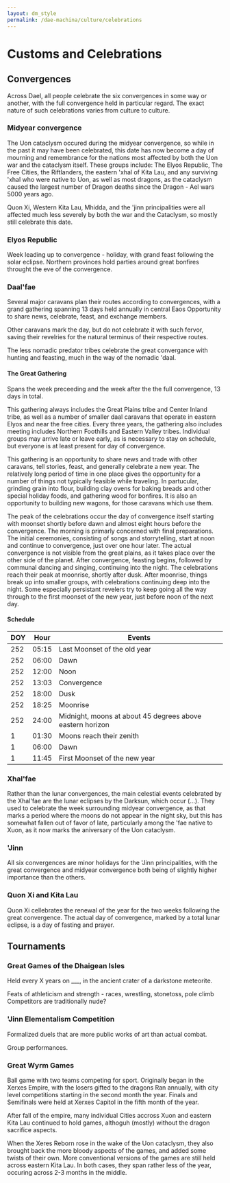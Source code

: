 ```yaml
---
layout: dm_style
permalink: /dae-machina/culture/celebrations
---
```


# Customs and Celebrations

## Convergences

Across Dael, all people celebrate the six convergences in some way or another, with the full convergence held in particular regard. 
The exact nature of such celebrations varies from culture to culture.

### Midyear convergence

The Uon cataclysm occured during the midyear convergence, so while in the past it may have been celebrated, this date has now become a day of mourning and remembrance for the nations most affected by both the Uon war and the 
cataclysm itself. These groups include: The Elyos Republic, The Free Cities, the Riftlanders, the eastern 'xhal of Kita Lau, and any surviving 'xhal who were native to Uon, as well as most dragons, 
as the cataclysm caused the largest number of Dragon deaths since the Dragon - Ael wars 5000 years ago.

Quon Xi, Western Kita Lau, Mhidda, and the 'jinn principalities were all affected much less severely by both the war and the Cataclysm, so mostly still celebrate this date.

### Elyos Republic

Week leading up to convergence - holiday, with grand feast following the solar eclipse.
Northern provinces hold parties around great bonfires throught the eve of the convergence.


### Daal'fae

Several major caravans plan their routes according to convergences, with a grand gathering spanning 13 days held annually in central Eaos
Opportunity to share news, celebrate, feast, and exchange members.

Other caravans mark the day, but do not celebrate it with such fervor, saving their revelries for the natural terminus of their respective routes.

The less nomadic predator tribes celebrate the great convergance with hunting and feasting, much in the way of the nomadic 'daal.

#### The Great Gathering

Spans the week preceeding and the week after the the full convergence, 13 days in total. 

This gathering always includes the Great Plains tribe and Center Inland tribe, as well as a number of smaller daal caravans that operate in eastern Elyos and near the free cities.
Every three years, the gathering also includes meeting includes Northern Foothills and Eastern Valley tribes. Individual groups may arrive late or leave early, as is necessary to stay on schedule, 
but everyone is at least present for day of convergence.

This gathering is an opportunity to share news and trade with other caravans, tell stories, feast, and generally celebrate a new year.
The relatively long period of time in one place gives the opportunity for a number of things not typically feasible while traveling.
In partucular, grinding grain into flour, building clay ovens for baking breads and other special holiday foods, and gathering wood for bonfires.
It is also an opportunity to building new wagons, for those caravans which use them.

The peak of the celebrations occur the day of convergence itself starting with moonset shortly before dawn and almost eight hours before the convergence.
The morning is primarly concerned with final preparations. The initial ceremonies, consisting of songs and storrytelling, start at noon and continue to convergence, just over one hour later.
The actual convergence is not visible from the great plains, as it takes place over the other side of the planet.
After convergence, feasting begins, followed by communal dancing and singing, continuing into the night. The celebrations reach their peak at moonrise, shortly after dusk. 
After moonrise, things break up into smaller groups, with celebrations continuing deep into the night.
Some especially persistant revelers try to keep going all the way through to the first moonset of the new year, just before noon of the next day.

#### Schedule

| DOY | Hour  | Events                           |
|-----|-------|----------------------------------|
| 252 | 05:15 | Last Moonset of the old year     |
| 252 | 06:00 | Dawn                             |
| 252 | 12:00 | Noon                             |
| 252 | 13:03 | Convergence                      |
| 252 | 18:00 | Dusk                             |
| 252 | 18:25 | Moonrise                         |
| 252 | 24:00 | Midnight, moons at about 45 degrees above eastern horizon |
|   1 | 01:30 | Moons reach their zenith         |
|   1 | 06:00 | Dawn                             |
|   1 | 11:45 | First Moonset of the new year    |

### Xhal'fae


Rather than the lunar convergences, the main celestial events celebrated by the Xhal'fae are the lunar eclipses by the Darksun, which occur (...).
They used to celebrate the week surrounding midyear convergence, as that marks a period where the moons do not appear in the night sky, but this has somewhat fallen out of favor of late, particularly among the 'fae native to Xuon, 
as it now marks the aniversary of the Uon cataclysm.

### 'Jinn

All six convergences are minor holidays for the 'Jinn principalities, with the great convergence and midyear convergence both being of slightly higher importance than the others.


### Quon Xi and Kita Lau

Quon Xi cellebrates the renewal of the year for the two weeks following the great convergence. The actual day of convergence, marked by a total lunar eclipse, is a day of fasting and prayer.


## Tournaments

### Great Games of the Dhaigean Isles

Held every X years on ___, in the ancient crater of a darkstone meteorite.

Feats of athleticism and strength - races, wrestling, stonetoss, pole climb
Competitors are traditionally nude?

### 'Jinn Elementalism Competition

Formalized duels that are more public works of art than actual combat.

Group performances.


### Great Wyrm Games

Ball game with two teams competing for sport. Originally began in the Xerxes Empire, with the losers gifted to the dragons
Ran annually, with city level competitions starting in the second month the year.
Finals and Semifinals were held at Xerxes Capitol in the fifth month of the year.

After fall of the empire, many individual Cities accross Xuon and eastern Kita Lau continued to hold games, althoguh (mostly) without the dragon sacrifice aspects.

When the Xeres Reborn rose in the wake of the Uon cataclysm, they also brought back the more bloody aspects of the games, and added some twists of their own.
More conventional versions of the games are still held across eastern Kita Lau. In both cases, they span rather less of the year, occuring across 2-3 months in the middle.
